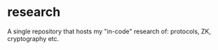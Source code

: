 # research
A single repository that hosts my "in-code" research of: protocols, ZK, cryptography etc.
